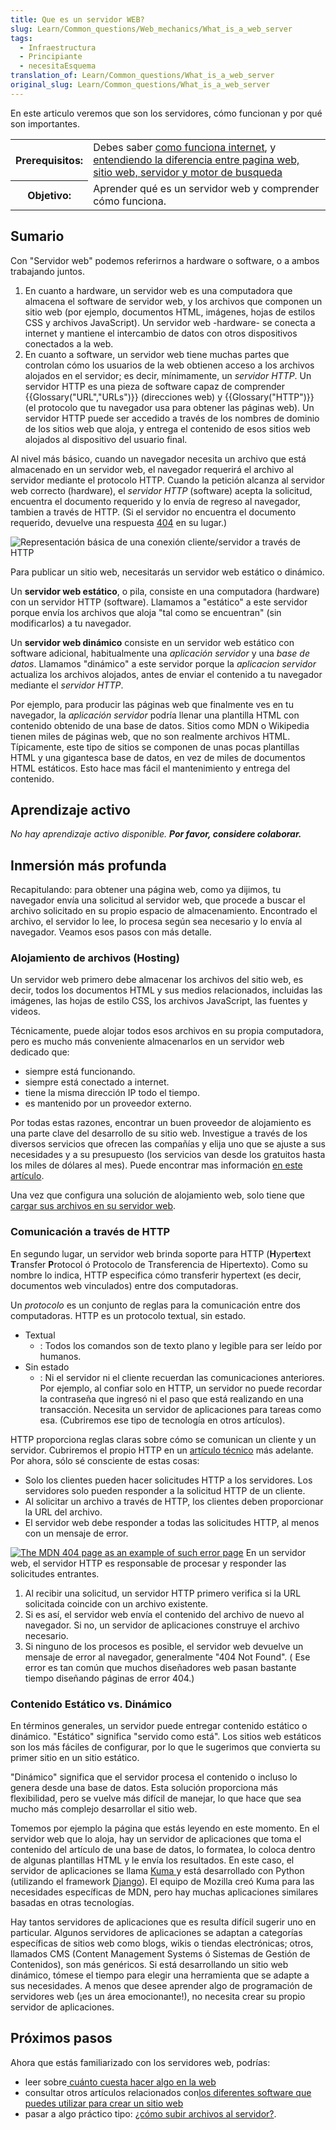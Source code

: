 ```yaml
---
title: Que es un servidor WEB?
slug: Learn/Common_questions/Web_mechanics/What_is_a_web_server
tags:
  - Infraestructura
  - Principiante
  - necesitaEsquema
translation_of: Learn/Common_questions/What_is_a_web_server
original_slug: Learn/Common_questions/What_is_a_web_server
---
```


En este articulo veremos que son los servidores, cómo funcionan y por qué son importantes.

<table>
  <tbody>
    <tr>
      <th scope="row">Prerequisitos:</th>
      <td>
        Debes saber
        <a href="/en-US/docs/Learn/How_the_Internet_works"
          >como funciona internet</a
        >, y
        <a href="/en-US/docs/Learn/page_vs_site_vs_server_vs_search_engine"
          >entendiendo la diferencia entre pagina web, sitio web, servidor y
          motor de busqueda</a
        >
      </td>
    </tr>
    <tr>
      <th scope="row">Objetivo:</th>
      <td>Aprender qué es un servidor web y comprender cómo funciona.</td>
    </tr>
  </tbody>
</table>

## Sumario

Con "Servidor web" podemos referirnos a hardware o software, o a ambos trabajando juntos.

1.  En cuanto a hardware, un servidor web es una computadora que almacena el software de servidor web, y los archivos que componen un sitio web (por ejemplo, documentos HTML, imágenes, hojas de estilos CSS y archivos JavaScript). Un servidor web -hardware- se conecta a internet y mantiene el intercambio de datos con otros dispositivos conectados a la web.
2.  En cuanto a software, un servidor web tiene muchas partes que controlan cómo los usuarios de la web obtienen acceso a los archivos alojados en el servidor; es decir, mínimamente, un _servidor HTTP_. Un servidor HTTP es una pieza de software capaz de comprender {{Glossary("URL","URLs")}} (direcciones web) y {{Glossary("HTTP")}} (el protocolo que tu navegador usa para obtener las páginas web). Un servidor HTTP puede ser accedido a través de los nombres de dominio de los sitios web que aloja, y entrega el contenido de esos sitios web alojados al dispositivo del usuario final.

Al nivel más básico, cuando un navegador necesita un archivo que está almacenado en un servidor web, el navegador requerirá el archivo al servidor mediante el protocolo HTTP. Cuando la petición alcanza al servidor web correcto (hardware), el _servidor HTTP_ (software) acepta la solicitud, encuentra el documento requerido y lo envía de regreso al navegador, tambien a través de HTTP. (Si el servidor no encuentra el documento requerido, devuelve una respuesta [404](/es/docs/Web/HTTP/Status/404) en su lugar.)

![Representación básica de una conexión cliente/servidor a través de HTTP](https://mdn.mozillademos.org/files/8659/web-server.svg)

Para publicar un sitio web, necesitarás un servidor web estático o dinámico.

Un **servidor web estático**, o pila, consiste en una computadora (hardware) con un servidor HTTP (software). Llamamos a "estático" a este servidor porque envía los archivos que aloja "tal como se encuentran" (sin modificarlos) a tu navegador.

Un **servidor web dinámico** consiste en un servidor web estático con software adicional, habitualmente una _aplicación servidor_ y una _base de datos_. Llamamos "dinámico" a este servidor porque la _aplicacion servidor_ actualiza los archivos alojados, antes de enviar el contenido a tu navegador mediante el _servidor HTTP_.

Por ejemplo, para producir las páginas web que finalmente ves en tu navegador, la _aplicación servidor_ podría llenar una plantilla HTML con contenido obtenido de una base de datos. Sitios como MDN o Wikipedia tienen miles de páginas web, que no son realmente archivos HTML. Típicamente, este tipo de sitios se componen de unas pocas plantillas HTML y una gigantesca base de datos, en vez de miles de documentos HTML estáticos. Esto hace mas fácil el mantenimiento y entrega del contenido.

## Aprendizaje activo

_No hay aprendizaje activo disponible. [](https://developer.mozilla.org/es/docs/MDN/Getting_started) **Por favor, considere colaborar.**_

## Inmersión más profunda

Recapitulando: para obtener una página web, como ya dijimos, tu navegador envía una solicitud al servidor web, que procede a buscar el archivo solicitado en su propio espacio de almacenamiento. Encontrado el archivo, el servidor lo lee, lo procesa según sea necesario y lo envía al navegador. Veamos esos pasos con más detalle.

### Alojamiento de archivos (Hosting)

Un servidor web primero debe almacenar los archivos del sitio web, es decir, todos los documentos HTML y sus medios relacionados, incluidas las imágenes, las hojas de estilo CSS, los archivos JavaScript, las fuentes y videos.

Técnicamente, puede alojar todos esos archivos en su propia computadora, pero es mucho más conveniente almacenarlos en un servidor web dedicado que:

- siempre está funcionando.
- siempre está conectado a internet.
- tiene la misma dirección IP todo el tiempo.
- es mantenido por un proveedor externo.

Por todas estas razones, encontrar un buen proveedor de alojamiento es una parte clave del desarrollo de su sitio web. Investigue a través de los diversos servicios que ofrecen las compañías y elija uno que se ajuste a sus necesidades y a su presupuesto (los servicios van desde los gratuitos hasta los miles de dólares al mes). Puede encontrar mas información [en este artículo](https://developer.mozilla.org/en-US/Learn/How_much_does_it_cost#Hosting).

Una vez que configura una solución de alojamiento web, solo tiene que [cargar sus archivos en su servidor web](/es/docs/Learn/Upload_files_to_a_web_server).

### Comunicación a través de HTTP

En segundo lugar, un servidor web brinda soporte para HTTP (**H**yper**t**ext **T**ransfer **P**rotocol ó Protocolo de Transferencia de Hipertexto). Como su nombre lo indica, HTTP especifica cómo transferir hypertext (es decir, documentos web vinculados) entre dos computadoras.

Un _protocolo_ es un conjunto de reglas para la comunicación entre dos computadoras. HTTP es un protocolo textual, sin estado.

- Textual
  - : Todos los comandos son de texto plano y legible para ser leído por humanos.
- Sin estado
  - : Ni el servidor ni el cliente recuerdan las comunicaciones anteriores. Por ejemplo, al confiar solo en HTTP, un servidor no puede recordar la contraseña que ingresó ni el paso que está realizando en una transacción. Necesita un servidor de aplicaciones para tareas como esa. (Cubriremos ese tipo de tecnología en otros artículos).

HTTP proporciona reglas claras sobre cómo se comunican un cliente y un servidor. Cubriremos el propio HTTP en un [artículo técnico](https://developer.mozilla.org/en-US/docs/Web/HTTP) más adelante. Por ahora, sólo sé consciente de estas cosas:

- Solo los clientes pueden hacer solicitudes HTTP a los servidores. Los servidores solo pueden responder a la solicitud HTTP de un cliente.
- Al solicitar un archivo a través de HTTP, los clientes deben proporcionar la URL del archivo.
- El servidor web debe responder a todas las solicitudes HTTP, al menos con un mensaje de error.

[![The MDN 404 page as an example of such error page](https://mdn.mozillademos.org/files/8661/mdn-404.jpg)](https://developer.mozilla.org/en-US/404) En un servidor web, el servidor HTTP es responsable de procesar y responder las solicitudes entrantes.

1.  Al recibir una solicitud, un servidor HTTP primero verifica si la URL solicitada coincide con un archivo existente.
2.  Si es así, el servidor web envía el contenido del archivo de nuevo al navegador. Si no, un servidor de aplicaciones construye el archivo necesario.
3.  Si ninguno de los procesos es posible, el servidor web devuelve un mensaje de error al navegador, generalmente "404 Not Found". ( Ese error es tan común que muchos diseñadores web pasan bastante tiempo diseñando páginas de error 404.)

### Contenido Estático vs. Dinámico

En términos generales, un servidor puede entregar contenido estático o dinámico. "Estático" significa "servido como está". Los sitios web estáticos son los más fáciles de configurar, por lo que le sugerimos que convierta su primer sitio en un sitio estático.

"Dinámico" significa que el servidor procesa el contenido o incluso lo genera desde una base de datos. Esta solución proporciona más flexibilidad, pero se vuelve más difícil de manejar, lo que hace que sea mucho más complejo desarrollar el sitio web.

Tomemos por ejemplo la página que estás leyendo en este momento. En el servidor web que lo aloja, hay un servidor de aplicaciones que toma el contenido del artículo de una base de datos, lo formatea, lo coloca dentro de algunas plantillas HTML y le envía los resultados. En este caso, el servidor de aplicaciones se llama [Kuma ](/es/docs/MDN/Kuma)y está desarrollado con Python (utilizando el framework [Django](https://www.djangoproject.com/)). El equipo de Mozilla creó Kuma para las necesidades específicas de MDN, pero hay muchas aplicaciones similares basadas en otras tecnologías.

Hay tantos servidores de aplicaciones que es resulta difícil sugerir uno en particular. Algunos servidores de aplicaciones se adaptan a categorías específicas de sitios web como blogs, wikis o tiendas electrónicas; otros, llamados CMS (Content Management Systems ó Sistemas de Gestión de Contenidos), son más genéricos. Si está desarrollando un sitio web dinámico, tómese el tiempo para elegir una herramienta que se adapte a sus necesidades. A menos que desee aprender algo de programación de servidores web (¡es un área emocionante!), no necesita crear su propio servidor de aplicaciones.

## Próximos pasos

Ahora que estás familiarizado con los servidores web, podrías:

- leer sobre[ cuánto cuesta hacer algo en la web](/es/docs/Learn/How_much_does_it_cost)
- consultar otros artículos relacionados con[los diferentes software que puedes utilizar para crear un sitio web](/es/docs/Learn/What_software_do_I_need)
- pasar a algo práctico tipo: [¿cómo subir archivos al servidor?](/es/docs/Learn/Upload_files_to_a_web_server).
